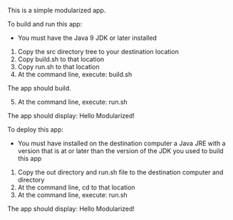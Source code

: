 This is a simple modularized app.

To build and run this app:

- You must have the Java 9 JDK or later installed

1. Copy the src directory tree to your destination location
2. Copy build.sh to that location
3. Copy run.sh to that location
4. At the command line, execute: build.sh

The app should build.

5. At the command line, execute: run.sh

The app should display: Hello Modularized!

To deploy this app:

- You must have installed on the destination computer a Java JRE 
with a version that is at or later than the version of the JDK you used
to build this app

1. Copy the out directory and run.sh file to the destination computer and directory
2. At the command line, cd to that location
2. At the command line, execute: run.sh

The app should display: Hello Modularized!

